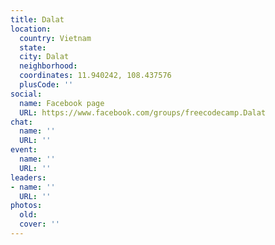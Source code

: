 ```yaml
---
title: Dalat
location:
  country: Vietnam
  state: 
  city: Dalat
  neighborhood: 
  coordinates: 11.940242, 108.437576
  plusCode: ''
social:
  name: Facebook page
  URL: https://www.facebook.com/groups/freecodecamp.Dalat
chat:
  name: ''
  URL: ''
event:
  name: ''
  URL: ''
leaders:
- name: ''
  URL: ''
photos:
  old: 
  cover: ''
---
```

